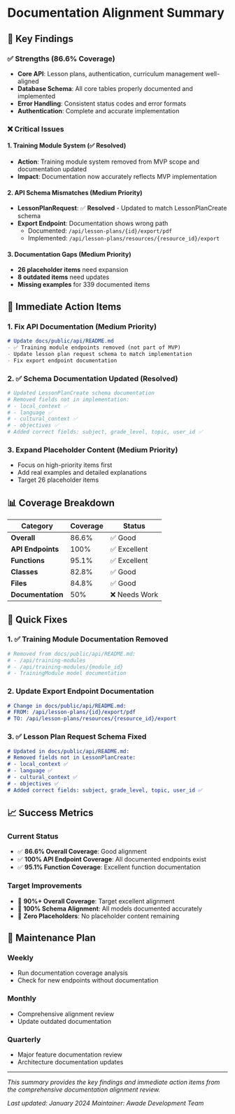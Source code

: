# Documentation Alignment Summary

## 🎯 Key Findings

### ✅ **Strengths (86.6% Coverage)**
- **Core API**: Lesson plans, authentication, curriculum management well-aligned
- **Database Schema**: All core tables properly documented and implemented
- **Error Handling**: Consistent status codes and error formats
- **Authentication**: Complete and accurate implementation

### ❌ **Critical Issues**

#### 1. Training Module System (✅ Resolved)
- **Action**: Training module system removed from MVP scope and documentation updated
- **Impact**: Documentation now accurately reflects MVP implementation

#### 2. API Schema Mismatches (Medium Priority)
- **LessonPlanRequest**: ✅ **Resolved** - Updated to match LessonPlanCreate schema
- **Export Endpoint**: Documentation shows wrong path
  - Documented: `/api/lesson-plans/{id}/export/pdf`
  - Implemented: `/api/lesson-plans/resources/{resource_id}/export`

#### 3. Documentation Gaps (Medium Priority)
- **26 placeholder items** need expansion
- **8 outdated items** need updates
- **Missing examples** for 339 documented items

## 🚨 Immediate Action Items

### 1. Fix API Documentation (Medium Priority)
```markdown
# Update docs/public/api/README.md
- ✅ Training module endpoints removed (not part of MVP)
- Update lesson plan request schema to match implementation
- Fix export endpoint documentation
```

### 2. ✅ Schema Documentation Updated (Resolved)
```python
# Updated LessonPlanCreate schema documentation
# Removed fields not in implementation:
# - local_context ✅
# - language ✅
# - cultural_context ✅
# - objectives ✅
# Added correct fields: subject, grade_level, topic, user_id ✅
```

### 3. Expand Placeholder Content (Medium Priority)
- Focus on high-priority items first
- Add real examples and detailed explanations
- Target 26 placeholder items

## 📊 Coverage Breakdown

| Category | Coverage | Status |
|----------|----------|---------|
| **Overall** | 86.6% | ✅ Good |
| **API Endpoints** | 100% | ✅ Excellent |
| **Functions** | 95.1% | ✅ Excellent |
| **Classes** | 82.8% | ✅ Good |
| **Files** | 84.8% | ✅ Good |
| **Documentation** | 50% | ❌ Needs Work |

## 🔧 Quick Fixes

### 1. ✅ Training Module Documentation Removed
```bash
# Removed from docs/public/api/README.md:
# - /api/training-modules
# - /api/training-modules/{module_id}
# - TrainingModule model documentation
```

### 2. Update Export Endpoint Documentation
```markdown
# Change in docs/public/api/README.md:
# FROM: /api/lesson-plans/{id}/export/pdf
# TO: /api/lesson-plans/resources/{resource_id}/export
```

### 3. ✅ Lesson Plan Request Schema Fixed
```markdown
# Updated in docs/public/api/README.md:
# Removed fields not in LessonPlanCreate:
# - local_context ✅
# - language ✅
# - cultural_context ✅
# - objectives ✅
# Added correct fields: subject, grade_level, topic, user_id ✅
```

## 📈 Success Metrics

### Current Status
- ✅ **86.6% Overall Coverage**: Good alignment
- ✅ **100% API Endpoint Coverage**: All documented endpoints exist
- ✅ **95.1% Function Coverage**: Excellent function documentation

### Target Improvements
- 🎯 **90%+ Overall Coverage**: Target excellent alignment
- 🎯 **100% Schema Alignment**: All models documented accurately
- 🎯 **Zero Placeholders**: No placeholder content remaining

## 🔄 Maintenance Plan

### Weekly
- Run documentation coverage analysis
- Check for new endpoints without documentation

### Monthly  
- Comprehensive alignment review
- Update outdated documentation

### Quarterly
- Major feature documentation review
- Architecture documentation updates

---

*This summary provides the key findings and immediate action items from the comprehensive documentation alignment review.*

*Last updated: January 2024*
*Maintainer: Awade Development Team* 